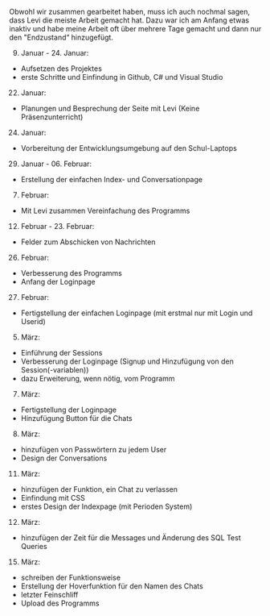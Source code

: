 Obwohl wir zusammen gearbeitet haben, muss ich auch nochmal sagen, dass Levi die meiste Arbeit gemacht hat. Dazu war ich am Anfang etwas inaktiv und habe meine Arbeit oft über mehrere Tage gemacht und dann nur den "Endzustand“ hinzugefügt.


09. Januar - 24. Januar:
  - Aufsetzen des Projektes
  - erste Schritte und Einfindung in Github, C# und Visual Studio

22. Januar:
  - Planungen und Besprechung der Seite mit Levi (Keine Präsenzunterricht)
24. Januar:
  - Vorbereitung der Entwicklungsumgebung auf den Schul-Laptops
29. Januar - 06. Februar:
  - Erstellung der einfachen Index- und Conversationpage
07. Februar:
  - Mit Levi zusammen Vereinfachung des Programms
12. Februar - 23. Februar:
  - Felder zum Abschicken von Nachrichten
26. Februar:
  - Verbesserung des Programms
  - Anfang der Loginpage
27. Februar:
  - Fertigstellung der einfachen Loginpage (mit erstmal nur mit Login und Userid)
05. März:
  - Einführung der Sessions
  - Verbesserung der Loginpage (Signup und Hinzufügung von den Session(-variablen))
  - dazu Erweiterung, wenn nötig, vom Programm
07. März:
  - Fertigstellung der Loginpage
  - Hinzufügung Button für die Chats
08. März:
  - hinzufügen von Passwörtern zu jedem User
  - Design der Conversations
11. März:
  - hinzufügen der Funktion, ein Chat zu verlassen
  - Einfindung mit CSS
  - erstes Design der Indexpage (mit Perioden System)
12. März:
  - hinzufügen der Zeit für die Messages und Änderung des SQL Test Queries
15. März:
  - schreiben der Funktionsweise
  - Erstellung der Hoverfunktion für den Namen des Chats
  - letzter Feinschliff
  - Upload des Programms
